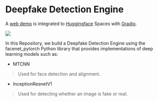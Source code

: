 # Deepfake Detection Engine
A [web demo](https://huggingface.co/spaces/csabhay/deep-fake-detection) is integrated to [Huggingface](https://huggingface.co/) Spaces with [Gradio](https://www.gradio.app/).

![](https://github.com/csabhayy/DeFakeAlert/blob/master/deepfake.gif)

In this Repository, we build a Deepfake Detection Engine using the facenet_pytorch Python library that provides implementations of deep learning models such as:
- MTCNN
> Used for face detection and alignment.

- InceptionResnetV1
> Used for detecting whether an image is fake or real.
